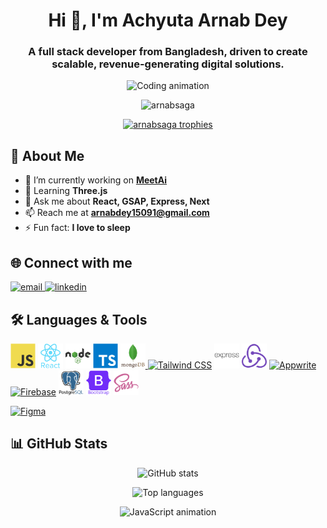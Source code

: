 <h1 align="center">Hi 👋, I'm Achyuta Arnab Dey</h1>
<h3 align="center">A full stack developer from Bangladesh, driven to create scalable, revenue-generating digital solutions.</h3>

<p align="center">
  <img src="https://media.giphy.com/media/qgQUggAC3Pfv687qPC/giphy.gif" width="250" alt="Coding animation">
</p>

<p align="center">
  <img src="https://komarev.com/ghpvc/?username=arnabsaga&label=Profile%20views&color=0e75b6&style=flat" alt="arnabsaga" />
</p>

<p align="center">
  <a href="https://github.com/ryo-ma/github-profile-trophy">
    <img src="https://github-profile-trophy.vercel.app/?username=arnabsaga&theme=onedark" alt="arnabsaga trophies"/>
  </a>
</p>

## 🚀 About Me
- 🔭 I’m currently working on **[MeetAi](https://github.com/ArnabSaga/MeetAi)**
- 🌱 Learning **Three.js**
- 💬 Ask me about **React, GSAP, Express, Next**
- 📫 Reach me at **arnabdey15091@gmail.com**
- ⚡ Fun fact: **I love to sleep**

## 🌐 Connect with me
<p align="left">
  <a href="mailto:arnabdey15091@gmail.com">
    <img src="https://img.shields.io/badge/Email-D14836?style=for-the-badge&logo=gmail&logoColor=white" alt="email" />
  </a>
  <a href="https://linkedin.com/in/your-linkedin" target="_blank">
    <img src="https://img.shields.io/badge/LinkedIn-0077B5?style=for-the-badge&logo=linkedin&logoColor=white" alt="linkedin" />
  </a>
</p>

## 🛠️ Languages & Tools
<p align="left">
  <a href="https://developer.mozilla.org/en-US/docs/Web/JavaScript" target="_blank"><img src="https://raw.githubusercontent.com/devicons/devicon/master/icons/javascript/javascript-original.svg" width="40" alt="JavaScript"/></a>
  <a href="https://reactjs.org/" target="_blank"><img src="https://raw.githubusercontent.com/devicons/devicon/master/icons/react/react-original-wordmark.svg" width="40" alt="React"/></a>
  <a href="https://nodejs.org" target="_blank"><img src="https://raw.githubusercontent.com/devicons/devicon/master/icons/nodejs/nodejs-original-wordmark.svg" width="40" alt="Node.js"/></a>
  <a href="https://www.typescriptlang.org/" target="_blank"><img src="https://raw.githubusercontent.com/devicons/devicon/master/icons/typescript/typescript-original.svg" width="40" alt="TypeScript"/></a>
  <a href="https://www.mongodb.com/" target="_blank"><img src="https://raw.githubusercontent.com/devicons/devicon/master/icons/mongodb/mongodb-original-wordmark.svg" width="40" alt="MongoDB"/>
</a>
  <a href="https://tailwindcss.com/" target="_blank"><img src="https://www.vectorlogo.zone/logos/tailwindcss/tailwindcss-icon.svg" width="40" alt="Tailwind CSS"/></a>
  <a href="https://expressjs.com" target="_blank"><img src="https://raw.githubusercontent.com/devicons/devicon/master/icons/express/express-original-wordmark.svg" width="40" alt="Express.js"/></a>
  <a href="https://redux.js.org" target="_blank"><img src="https://raw.githubusercontent.com/devicons/devicon/master/icons/redux/redux-original.svg" width="40" alt="Redux"/></a>
  <a href="https://appwrite.io" target="_blank"><img src="https://www.vectorlogo.zone/logos/appwriteio/appwriteio-icon.svg" width="40" alt="Appwrite"/></a>
  <a href="https://firebase.google.com/" target="_blank"><img src="https://www.vectorlogo.zone/logos/firebase/firebase-icon.svg" width="40" alt="Firebase"/></a>
  <a href="https://www.postgresql.org" target="_blank"><img src="https://raw.githubusercontent.com/devicons/devicon/master/icons/postgresql/postgresql-original-wordmark.svg" width="40" alt="PostgreSQL"/></a>
  <a href="https://getbootstrap.com" target="_blank"><img src="https://raw.githubusercontent.com/devicons/devicon/master/icons/bootstrap/bootstrap-plain-wordmark.svg" width="40" alt="Bootstrap"/></a>
  <a href="https://sass-lang.com" target="_blank"><img src="https://raw.githubusercontent.com/devicons/devicon/master/icons/sass/sass-original.svg" width="40" alt="Sass"/></a>
  
  <a href="https://www.figma.com/" target="_blank"><img src="https://www.vectorlogo.zone/logos/figma/figma-icon.svg" width="40" alt="Figma"/></a>
</p>

## 📊 GitHub Stats
<p align="center">
  <img src="https://github-readme-stats.vercel.app/api?username=arnabsaga&show_icons=true&theme=radical" alt="GitHub stats" />
</p>

<p align="center">
  <img src="https://github-readme-stats.vercel.app/api/top-langs?username=arnabsaga&show_icons=true&locale=en&layout=compact&theme=radical" alt="Top languages" />
</p>

<p align="center">
  <img src="https://media.giphy.com/media/ln7z2eWriiQAllfVcn/giphy.gif" width="200" alt="JavaScript animation" />
</p>
